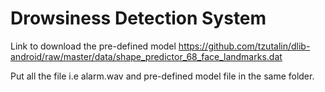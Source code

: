 # Drowsiness Detection System

Link to download the pre-defined model https://github.com/tzutalin/dlib-android/raw/master/data/shape_predictor_68_face_landmarks.dat

Put all the file i.e alarm.wav and pre-defined model file in the same folder.
